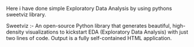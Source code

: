Here i have done simple Exploratory Data Analysis by using pythons sweetviz library.

Sweetviz :- An open-source Python library that generates beautiful, high-density visualizations to kickstart EDA (Exploratory Data Analysis) with just two lines of code. Output is a fully self-contained HTML application.
